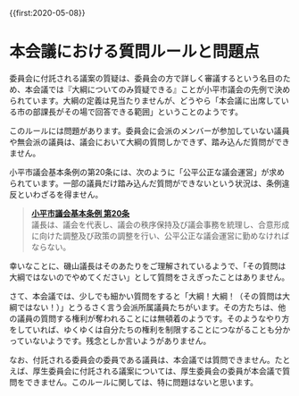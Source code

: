 {{first:2020-05-08}}
# 本会議における質問ルールと問題点

委員会に付託される議案の質疑は、委員会の方で詳しく審議するという名目のため、本会議では『大綱についてのみ質疑できる』ことが小平市議会の先例で決められています。大綱の定義は見当たりませんが、どうやら「本会議に出席している市の部課長がその場で回答できる範囲」ということのようです。

このルールには問題があります。委員会に会派のメンバーが参加していない議員や無会派の議員は、議会において大綱の質問しかできず、踏み込んだ質問ができません。

小平市議会基本条例の第20条には、次のように「公平公正な議会運営」が求められています。一部の議員だけ踏み込んだ質問ができないという状況は、条例違反といわざるを得ません。

> **[小平市議会基本条例 第20条](https://www.city.kodaira.tokyo.jp/reiki/reiki_honbun/g135RG00001095.html#e000000296)**  
> 議長は、議会を代表し、議会の秩序保持及び議会事務を統理し、合意形成に向けた調整及び政策の調整を行い、公平公正な議会運営に勤めなければならない。

幸いなことに、磯山議長はそのあたりをご理解されているようで、「その質問は大綱ではないのでやめてください」として質問をさえぎったことはありません。

さて、本会議では、少しでも細かい質問をすると「大綱！大綱！（その質問は大綱ではない！）」とうるさく言う会派所属議員たちがいます。その方たちは、他の議員の質問する権利が奪われることには無頓着のようです。そのようなやり方をしていれば、ゆくゆくは自分たちの権利を制限することにつながることも分かっていないようです。残念としか言いようがありません。

なお、付託される委員会の委員である議員は、本会議では質問できません。たとえば、厚生委員会に付託される議案については、厚生委員会の委員が本会議で質問をできません。このルールに関しては、特に問題はないと思います。